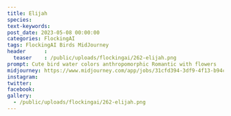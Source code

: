 ```yaml
---
title: Elijah
species: 
text-keywords: 
post_date: 2023-05-08 00:00:00
categories: FlockingAI
tags: FlockingAI Birds MidJourney 
header      :
  teaser    : /public/uploads/flockingai/262-elijah.png
prompt: Cute bird water colors anthropomorphic Romantic with flowers
midjourney: https://www.midjourney.com/app/jobs/31cfd394-3df9-4f13-b94c-29e12efc99c7
instagram: 
twitter: 
facebook: 
gallery: 
  - /public/uploads/flockingai/262-elijah.png
---
```


